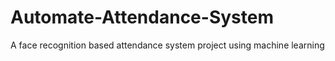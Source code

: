 # Automate-Attendance-System
A face recognition based attendance system project using machine learning

